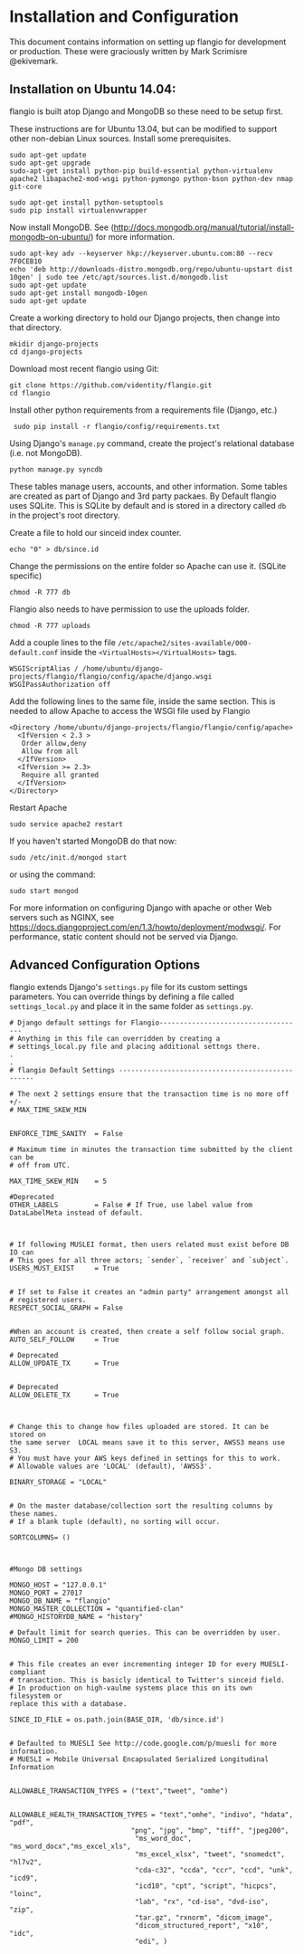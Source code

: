 Installation and Configuration
==============================

This document contains information on setting up flangio for development or
production. These were graciously written by Mark Scrimisre @ekivemark.

Installation on Ubuntu 14.04:
-----------------------------


flangio is built atop Django and MongoDB so these need to be setup first.

These instructions are for Ubuntu 13.04, but can be modified to support other
non-debian Linux sources. Install some prerequisites.

    sudo apt-get update
    sudo apt-get upgrade
    sudo-apt-get install python-pip build-essential python-virtualenv apache2 libapache2-mod-wsgi python-pymongo python-bson python-dev nmap git-core

    sudo apt-get install python-setuptools
    sudo pip install virtualenvwrapper

Now install MongoDB. See
(http://docs.mongodb.org/manual/tutorial/install-mongodb-on-ubuntu/) for more
information.

    sudo apt-key adv --keyserver hkp://keyserver.ubuntu.com:80 --recv 7F0CEB10
    echo 'deb http://downloads-distro.mongodb.org/repo/ubuntu-upstart dist 10gen' | sudo tee /etc/apt/sources.list.d/mongodb.list
    sudo apt-get update
    sudo apt-get install mongodb-10gen
    sudo apt-get update
    
    
Create a working directory to hold our Django projects, then change into that
directory.
    
    mkidir django-projects
    cd django-projects

Download most recent flangio using Git:
    
    git clone https://github.com/videntity/flangio.git
    cd flangio
    
Install other python requirements from a requirements file (Django, etc.)

     sudo pip install -r flangio/config/requirements.txt
     

Using Django's `manage.py` command, create the project's relational database
(i.e. not MongoDB).  

    python manage.py syncdb


These tables manage users, accounts, and other information. Some tables are
created as part of Django and 3rd party packaes.
By Default flangio uses SQLite. This is SQLite by default and is stored
in a directory called `db` in the project's root directory.

Create a file to hold our sinceid index counter.

    echo "0" > db/since.id
   
Change the permissions on the entire folder so Apache can use it. (SQLite specific)

    chmod -R 777 db   
    
Flangio also needs to have permission to use the uploads folder. 

    chmod -R 777 uploads
    
Add a couple lines to the file `/etc/apache2/sites-available/000-default.conf` inside the
`<VirtualHosts></VirtualHosts>` tags.

    WSGIScriptAlias / /home/ubuntu/django-projects/flangio/flangio/config/apache/django.wsgi
    WSGIPassAuthorization off

Add the following lines to the same file, inside the same <VirtualHosts></VirtualHosts> section. 
This is needed to allow Apache to access the WSGI file used by Flangio

    <Directory /home/ubuntu/django-projects/flangio/flangio/config/apache>
      <IfVersion < 2.3 >
       Order allow,deny
       Allow from all
      </IfVersion>
      <IfVersion >= 2.3>
       Require all granted
      </IfVersion>
    </Directory>



Restart Apache

    sudo service apache2 restart
    
    
If you haven't started MongoDB do that now:

    sudo /etc/init.d/mongod start
    
or using the command:

    sudo start mongod
    
For more information on configuring Django with apache or other Web servers
such as NGINX, see https://docs.djangoproject.com/en/1.3/howto/deployment/modwsgi/.
For performance, static content should not be served via Django.


Advanced Configuration Options
------------------------------


flangio extends Django's `settings.py` file for its custom settings parameters.
You can override things by defining a file called `settings_local.py` and place it
in the same folder as `settings.py`.  


    # Django default settings for Flangio------------------------------------
    # Anything in this file can overridden by creating a
    # settings_local.py file and placing additional settngs there.
    .
    .
    # flangio Default Settings -------------------------------------------------
    
    # The next 2 settings ensure that the transaction time is no more off +/-
    # MAX_TIME_SKEW_MIN
    
    
    ENFORCE_TIME_SANITY  = False
    
    # Maximum time in minutes the transaction time submitted by the client can be
    # off from UTC.
    
    MAX_TIME_SKEW_MIN    = 5   
    
    #Deprecated
    OTHER_LABELS         = False # If True, use label value from DataLabelMeta instead of default.



    # If following MUSLEI format, then users related must exist before DB IO can
    # This goes for all three actors; `sender`, `receiver` and `subject`. 
    USERS_MUST_EXIST     = True
    
    
    # If set to False it creates an "admin party" arrangement amongst all
    # registered users.
    RESPECT_SOCIAL_GRAPH = False
    
    
    #When an account is created, then create a self follow social graph.
    AUTO_SELF_FOLLOW     = True
    
    # Deprecated
    ALLOW_UPDATE_TX      = True
    
    
    # Deprecated
    ALLOW_DELETE_TX      = True
    
    
    
    # Change this to change how files uploaded are stored. It can be stored on
    the same server  LOCAL means save it to this server, AWSS3 means use S3.
    # You must have your AWS keys defined in settings for this to work.
    # Allowable values are 'LOCAL' (default), 'AWSS3'.
    
    BINARY_STORAGE = "LOCAL"
    

    # On the master database/collection sort the resulting columns by these names.
    # If a blank tuple (default), no sorting will occur.
    
    SORTCOLUMNS= ()
    
    
    
    #Mongo DB settings
    
    MONGO_HOST = "127.0.0.1"
    MONGO_PORT = 27017
    MONGO_DB_NAME = "flangio"
    MONGO_MASTER_COLLECTION = "quantified-clan"
    #MONGO_HISTORYDB_NAME = "history"
    
    # Default limit for search queries. This can be overridden by user.
    MONGO_LIMIT = 200
    
    
    # This file creates an ever incrementing integer ID for every MUESLI-compliant
    # transaction. This is basicly identical to Twitter's sinceid field.
    # In production on high-vaulme systems place this on its own filesystem or
    replace this with a database.
    
    SINCE_ID_FILE = os.path.join(BASE_DIR, 'db/since.id')
    
    
    # Defaulted to MUESLI See http://code.google.com/p/muesli for more information.
    # MUESLI = Mobile Universal Encapsulated Serialized Longitudinal Information
    
    
    ALLOWABLE_TRANSACTION_TYPES = ("text","tweet", "omhe")
    
    
    ALLOWABLE_HEALTH_TRANSACTION_TYPES = "text","omhe", "indivo", "hdata", "pdf",
                                  "png", "jpg", "bmp", "tiff", "jpeg200",
                                   "ms_word_doc", "ms_word_docx","ms_excel_xls",
                                   "ms_excel_xlsx", "tweet", "snomedct", "hl7v2",
                                   "cda-c32", "ccda", "ccr", "ccd", "unk", "icd9",
                                   "icd10", "cpt", "script", "hicpcs", "loinc",
                                   "lab", "rx", "cd-iso", "dvd-iso", "zip",
                                   "tar.gz", "rxnorm", "dicom_image",
                                   "dicom_structured_report", "x10", "idc",
                                   "edi", )



